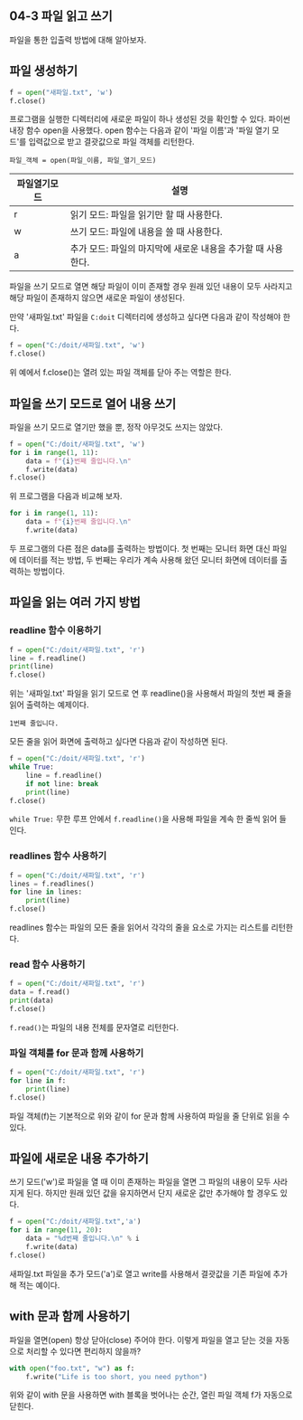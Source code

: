 ## 04-3 파일 읽고 쓰기

파일을 통한 입출력 방법에 대해 알아보자.

## 파일 생성하기

```python
f = open("새파일.txt", 'w')
f.close()
```

프로그램을 실행한 디렉터리에 새로운 파일이 하나 생성된 것을 확인할 수 있다. 파이썬 내장 함수 open을 사용했다. open 함수는 다음과 같이 '파일 이름'과 '파일 열기 모드'를 입력값으로 받고 결괏값으로 파일 객체를 리턴한다.

```
파일_객체 = open(파일_이름, 파일_열기_모드)
```

|파일열기모드|설명|
|---|---|
|r|읽기 모드: 파일을 읽기만 할 때 사용한다.|
|w|쓰기 모드: 파일에 내용을 쓸 때 사용한다.|
|a|추가 모드: 파일의 마지막에 새로운 내용을 추가할 때 사용한다.|

파일을 쓰기 모드로 열면 해당 파일이 이미 존재할 경우 원래 있던 내용이 모두 사라지고 해당 파일이 존재하지 않으면 새로운 파일이 생성된다.

만약 '새파일.txt' 파일을 `C:doit` 디렉터리에 생성하고 싶다면 다음과 같이 작성해야 한다. 

```python
f = open("C:/doit/새파일.txt", 'w')
f.close()
```

위 예에서 f.close()는 열려 있는 파일 객체를 닫아 주는 역할은 한다.

## 파일을 쓰기 모드로 열어 내용 쓰기

파일을 쓰기 모드로 열기만 했을 뿐, 정작 아무것도 쓰지는 않았다.

```python
f = open("C:/doit/새파일.txt", 'w')
for i in range(1, 11):
    data = f"{i}번째 줄입니다.\n"
    f.write(data)
f.close()
```

위 프로그램을 다음과 비교해 보자.

```python
for i in range(1, 11):
    data = f"{i}번째 줄입니다.\n"
    f.write(data)
```

두 프로그램의 다른 점은 data를 출력하는 방법이다. 첫 번째는 모니터 화면 대신 파일에 데이터를 적는 방법, 두 번째는 우리가 계속 사용해 왔던 모니터 화면에 데이터를 출력하는 방법이다.

## 파일을 읽는 여러 가지 방법

### readline 함수 이용하기

```python
f = open("C:/doit/새파일.txt", 'r')
line = f.readline()
print(line)
f.close()
```

위는 '새파일.txt' 파일을 읽기 모드로 연 후 readline()을 사용해서 파일의 첫번 째 줄을 읽어 출력하는 예제이다.

```
1번째 줄입니다.
```

모든 줄을 읽어 화면에 출력하고 싶다면 다음과 같이 작성하면 된다.

```python
f = open("C:/doit/새파일.txt", 'r')
while True:
    line = f.readline()
    if not line: break
    print(line)
f.close()
```

`while True:` 무한 루프 안에서 `f.readline()`을 사용해 파일을 계속 한 줄씩 읽어 들인다.

### readlines 함수 사용하기

```python
f = open("C:/doit/새파일.txt", 'r')
lines = f.readlines()
for line in lines:
    print(line)
f.close()
```

readlines 함수는 파일의 모든 줄을 읽어서 각각의 줄을 요소로 가지는 리스트를 리턴한다.

### read 함수 사용하기

```python
f = open("C:/doit/새파일.txt", 'r')
data = f.read()
print(data)
f.close()
```

`f.read()`는 파일의 내용 전체를 문자열로 리턴한다.

### 파일 객체를 for 문과 함께 사용하기

```python
f = open("C:/doit/새파일.txt", 'r')
for line in f:
    print(line)
f.close()
```

파일 객체(f)는 기본적으로 위와 같이 for 문과 함께 사용하여 파일을 줄 단위로 읽을 수 있다.

## 파일에 새로운 내용 추가하기

쓰기 모드('w')로 파일을 열 때 이미 존재하는 파일을 열면 그 파일의 내용이 모두 사라지게 된다. 하지만 원래 있던 값을 유지하면서 단지 새로운 값만 추가해야 할 경우도 있다.

```python
f = open("C:/doit/새파일.txt",'a')
for i in range(11, 20):
    data = "%d번째 줄입니다.\n" % i
    f.write(data)
f.close()
```

새파일.txt 파일을 추가 모드('a')로 열고 write를 사용해서 결괏값을 기존 파일에 추가해 적는 예이다.

## with 문과 함께 사용하기

파일을 열면(open) 항상 닫아(close) 주어야 한다. 이렇게 파일을 열고 닫는 것을 자동으로 처리할 수 있다면 편리하지 않을까?

```python
with open("foo.txt", "w") as f:
    f.write("Life is too short, you need python")
```

위와 같이 with 문을 사용하면 with 블록을 벗어나는 순간, 열린 파일 객체 f가 자동으로 닫힌다.